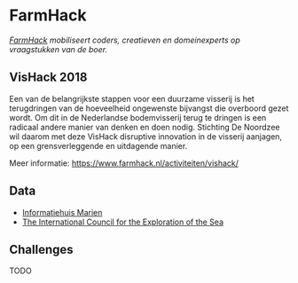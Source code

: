 # FarmHack 

*[FarmHack](farmhack.nl) mobiliseert coders, creatieven en domeinexperts op vraagstukken van de boer.*

## VisHack 2018

Een van de belangrijkste stappen voor een duurzame visserij  is het terugdringen van de hoeveelheid ongewenste bijvangst die overboord gezet wordt. Om dit in de Nederlandse bodemvisserij terug te dringen is een radicaal andere manier van denken en doen nodig. Stichting De Noordzee wil daarom met deze VisHack disruptive innovation in de visserij aanjagen, op een grensverleggende en uitdagende manier.

Meer informatie: https://www.farmhack.nl/activiteiten/vishack/

## Data

- [Informatiehuis Marien](https://www.informatiehuismarien.nl/open-data/)
- [The International Council for the Exploration of the Sea ](http://www.ices.dk/marine-data/data-portals/Pages/DATRAS.aspx)

## Challenges

TODO
